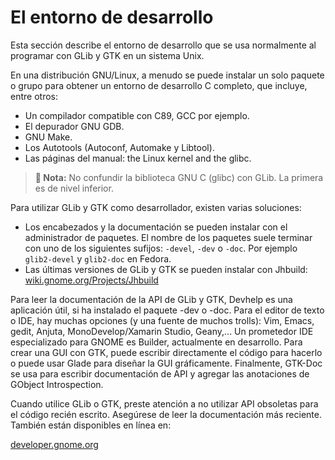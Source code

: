 # El entorno de desarrollo

Esta sección describe el entorno de desarrollo que se usa normalmente al programar con GLib y GTK en un sistema Unix.

En una distribución GNU/Linux, a menudo se puede instalar un solo paquete o grupo para obtener un entorno de desarrollo C completo, que incluye, entre otros:

* Un compilador compatible con C89, GCC por ejemplo.
* El depurador GNU GDB.
* GNU Make.
* Los Autotools (Autoconf, Automake y Libtool).
* Las páginas del manual: the Linux kernel and the glibc.

> **📌 Nota:** No confundir la biblioteca GNU C (glibc) con GLib. La primera es de nivel inferior.

Para utilizar GLib y GTK como desarrollador, existen varias soluciones:

* Los encabezados y la documentación se pueden instalar con el administrador de paquetes. El nombre de los paquetes suele terminar con uno de los siguientes sufijos: `-devel`, `-dev` o `-doc`. Por ejemplo `glib2-devel` y `glib2-doc` en Fedora.
* Las últimas versiones de GLib y GTK se pueden instalar con Jhbuild: [wiki.gnome.org/Projects/Jhbuild](https://wiki.gnome.org/Projects/Jhbuild)

Para leer la documentación de la API de GLib y GTK, Devhelp es una aplicación útil, si ha instalado el paquete -dev o -doc. Para el editor de texto o IDE, hay muchas opciones (y una fuente de muchos trolls): Vim, Emacs, gedit, Anjuta,
MonoDevelop/Xamarin Studio, Geany,... Un prometedor IDE especializado para GNOME es Builder, actualmente en desarrollo. Para crear una GUI con GTK, puede escribir directamente el código para hacerlo o puede usar Glade para diseñar la GUI gráficamente. Finalmente, GTK-Doc se usa para escribir documentación de API y agregar las anotaciones de GObject Introspection.

Cuando utilice GLib o GTK, preste atención a no utilizar API obsoletas para el código recién escrito. Asegúrese de leer la documentación más reciente. También están disponibles en línea en:

[developer.gnome.org](https://developer.gnome.org/)